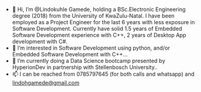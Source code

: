 - 👋 Hi, I’m @Lindokuhle Gamede, holding a BSc.Electronic Engineering degree (2018) from the University of KwaZulu-Natal. I have been employed as a Project Engineer for the last 6 years with less exposure in Software Development. Currently have solid 1.5 years of Embedded Software Development experience with C++, 2 years of Desktop App development with C#.
- 👀 I’m interested in Software Development using python, and/or Embedded Software Development with C++...
- 🌱 I’m currently doing a Data Science bootcamp presented by HyperionDev in partnership with Stellenbosch University..
- 📫 I can be reached from 0785797645 (for both calls and whatsapp) and lindohgamede@gmail.com

<!---
lindoh/lindoh is a ✨ special ✨ repository because its `README.md` (this file) appears on your GitHub profile.
You can click the Preview link to take a look at your changes.
--->
